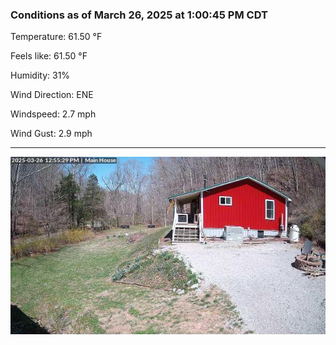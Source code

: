 ### Conditions as of March 26, 2025 at 1:00:45 PM CDT 

Temperature: 61.50 &deg;F

Feels like: 61.50 &deg;F

Humidity: 31%

Wind Direction: ENE

Windspeed: 2.7 mph

Wind Gust: 2.9 mph

---

<img src="./images/latest.jpeg"/>

